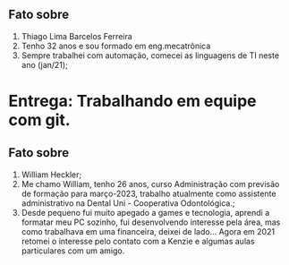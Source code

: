 ## Fato sobre <nome do dev>

1. Thiago Lima Barcelos Ferreira
2. Tenho 32 anos e sou formado em eng.mecatrônica
3. Sempre trabalhei com automação, comecei as linguagens de TI neste ano (jan/21);

# Entrega: Trabalhando em equipe com git.

## Fato sobre <William Heckler>

1. William Heckler;
2. Me chamo William, tenho 26 anos, curso Administração com previsão de formação para março-2023, trabalho atualmente como assistente administrativo na Dental Uni - Cooperativa Odontológica.;
3. Desde pequeno fui muito apegado a games e tecnologia, aprendi a formatar meu PC sozinho, fui desenvolvendo interesse pela área, mas como trabalhava em uma financeira, deixei de lado... Agora em 2021 retomei o interesse pelo contato com a Kenzie e algumas aulas particulares com um amigo.
